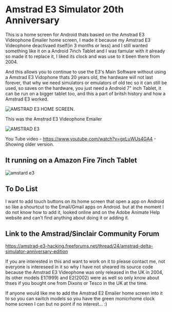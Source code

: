 # Amstrad E3 Simulator 20th Anniversary
This is a home screen for Android thats basied on the Amstrad E3 Videophone Emailer home screen, I made it because my Amstrad E3 Videophone deactivaed itself(in 3 months or less) and I still wanted something like it on a Android 7inch Tablet and I was famular with it already so made it to replace it, I liked its clock and was use to it been there from 2004.

And this allows you to continue to use the E3's Main Software without using a Amstrad E3 Vidophone thats 20 years old, the hardware will not last forever, that why we need simulators or emulators of old tec so it can still be used, so saves on the hardware, you just need a Android 7" inch Tablet, it can be run on a bigger tablet too, and this a part of britsh history and how a Amstrad E3 worked.

![AMSTRAD E3 HOME SCREEN](https://i.ibb.co/cc9H8Hxd/Amstrad-E3-Homescreen.png).

This was the Amstrad E3 Videophone Emailer

![AMSTRAD E3](https://storage.proboards.com/7050177/images/zshyNkRQFzPgQwCfvkHY.gif)

You Tube video - https://www.youtube.com/watch?v=gxLuWUs4GA4 - Showing older version.

It running on a Amazon Fire 7inch Tablet
-------------------------------------------

![amstard e3](https://github.com/user-attachments/assets/4ae4d34e-601a-4923-a24d-53d83f0cc19e)


## To Do List

I want to add touch buttons on its home screen that open a app on Android so like a shourtcut to the Email/Gmail apps on Android.
but at the moment I do not know how to add it, looked online and on the Adobe Animate Help website and can't find anything about doing it or adding it.


Link to the Amstrad/Sinclair Community Forum
---------------------------------------------
https://amstrad-e3-hacking.freeforums.net/thread/24/amstrad-delta-simulator-anniversary-edition

If you are interested in this and want to work on it to please contact me, not everyone is intereseed in it so why I have not sheared its source code because the Amstrad E3 Videophone was only released in the UK in 2004, its other models E1(1999) and E2(2002) were as well so only know about thses if you bought one from Dixons or Tesco in the UK at the time.

If anyone would like me to add the Amstrad E2 Emailer home screen into it to so you can switch models so you have the green monicrhome clock home screen I can but no point if no interest... :)
